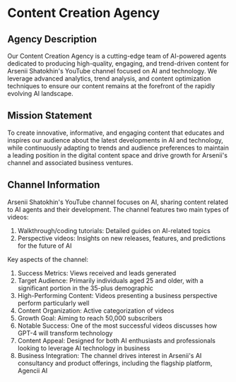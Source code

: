 # Content Creation Agency

## Agency Description

Our Content Creation Agency is a cutting-edge team of AI-powered agents dedicated to producing high-quality, engaging, and trend-driven content for Arsenii Shatokhin's YouTube channel focused on AI and technology. We leverage advanced analytics, trend analysis, and content optimization techniques to ensure our content remains at the forefront of the rapidly evolving AI landscape.

## Mission Statement

To create innovative, informative, and engaging content that educates and inspires our audience about the latest developments in AI and technology, while continuously adapting to trends and audience preferences to maintain a leading position in the digital content space and drive growth for Arsenii's channel and associated business ventures.

## Channel Information

Arsenii Shatokhin's YouTube channel focuses on AI, sharing content related to AI agents and their development. The channel features two main types of videos:

1. Walkthrough/coding tutorials: Detailed guides on AI-related topics
2. Perspective videos: Insights on new releases, features, and predictions for the future of AI

Key aspects of the channel:

1. Success Metrics: Views received and leads generated
2. Target Audience: Primarily individuals aged 25 and older, with a significant portion in the 35-plus demographic
3. High-Performing Content: Videos presenting a business perspective perform particularly well
4. Content Organization: Active categorization of videos
5. Growth Goal: Aiming to reach 50,000 subscribers
6. Notable Success: One of the most successful videos discusses how GPT-4 will transform technology
7. Content Appeal: Designed for both AI enthusiasts and professionals looking to leverage AI technology in business
8. Business Integration: The channel drives interest in Arsenii's AI consultancy and product offerings, including the flagship platform, Agencii AI
